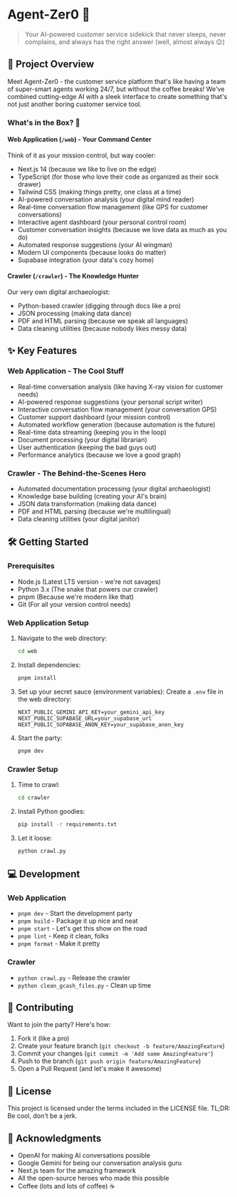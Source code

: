 # Agent-Zer0 🤖

> Your AI-powered customer service sidekick that never sleeps, never complains, and always has the right answer (well, almost always 😉)

## 🚀 Project Overview

Meet Agent-Zer0 - the customer service platform that's like having a team of super-smart agents working 24/7, but without the coffee breaks! We've combined cutting-edge AI with a sleek interface to create something that's not just another boring customer service tool.

### What's in the Box? 🎁

#### Web Application (`/web`) - Your Command Center
Think of it as your mission control, but way cooler:
- Next.js 14 (because we like to live on the edge)
- TypeScript (for those who love their code as organized as their sock drawer)
- Tailwind CSS (making things pretty, one class at a time)
- AI-powered conversation analysis (your digital mind reader)
- Real-time conversation flow management (like GPS for customer conversations)
- Interactive agent dashboard (your personal control room)
- Customer conversation insights (because we love data as much as you do)
- Automated response suggestions (your AI wingman)
- Modern UI components (because looks do matter)
- Supabase integration (your data's cozy home)

#### Crawler (`/crawler`) - The Knowledge Hunter
Our very own digital archaeologist:
- Python-based crawler (digging through docs like a pro)
- JSON processing (making data dance)
- PDF and HTML parsing (because we speak all languages)
- Data cleaning utilities (because nobody likes messy data)

## ✨ Key Features

### Web Application - The Cool Stuff
- Real-time conversation analysis (like having X-ray vision for customer needs)
- AI-powered response suggestions (your personal script writer)
- Interactive conversation flow management (your conversation GPS)
- Customer support dashboard (your mission control)
- Automated workflow generation (because automation is the future)
- Real-time data streaming (keeping you in the loop)
- Document processing (your digital librarian)
- User authentication (keeping the bad guys out)
- Performance analytics (because we love a good graph)

### Crawler - The Behind-the-Scenes Hero
- Automated documentation processing (your digital archaeologist)
- Knowledge base building (creating your AI's brain)
- JSON data transformation (making data dance)
- PDF and HTML parsing (because we're multilingual)
- Data cleaning utilities (your digital janitor)

## 🛠️ Getting Started

### Prerequisites
- Node.js (Latest LTS version - we're not savages)
- Python 3.x (The snake that powers our crawler)
- pnpm (Because we're modern like that)
- Git (For all your version control needs)

### Web Application Setup
1. Navigate to the web directory:
   ```bash
   cd web
   ```

2. Install dependencies:
   ```bash
   pnpm install
   ```

3. Set up your secret sauce (environment variables):
   Create a `.env` file in the web directory:
   ```
   NEXT_PUBLIC_GEMINI_API_KEY=your_gemini_api_key
   NEXT_PUBLIC_SUPABASE_URL=your_supabase_url
   NEXT_PUBLIC_SUPABASE_ANON_KEY=your_supabase_anon_key
   ```

4. Start the party:
   ```bash
   pnpm dev
   ```

### Crawler Setup
1. Time to crawl:
   ```bash
   cd crawler
   ```

2. Install Python goodies:
   ```bash
   pip install -r requirements.txt
   ```

3. Let it loose:
   ```bash
   python crawl.py
   ```

## 💻 Development

### Web Application
- `pnpm dev` - Start the development party
- `pnpm build` - Package it up nice and neat
- `pnpm start` - Let's get this show on the road
- `pnpm lint` - Keep it clean, folks
- `pnpm format` - Make it pretty

### Crawler
- `python crawl.py` - Release the crawler
- `python clean_gcash_files.py` - Clean up time

## 🤝 Contributing

Want to join the party? Here's how:

1. Fork it (like a pro)
2. Create your feature branch (`git checkout -b feature/AmazingFeature`)
3. Commit your changes (`git commit -m 'Add some AmazingFeature'`)
4. Push to the branch (`git push origin feature/AmazingFeature`)
5. Open a Pull Request (and let's make it awesome)

## 📜 License

This project is licensed under the terms included in the LICENSE file. TL;DR: Be cool, don't be a jerk.

## 🙏 Acknowledgments

- OpenAI for making AI conversations possible
- Google Gemini for being our conversation analysis guru
- Next.js team for the amazing framework
- All the open-source heroes who made this possible
- Coffee (lots and lots of coffee) ☕